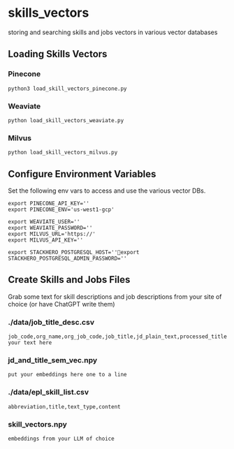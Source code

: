# skills_vectors
storing and searching skills and jobs vectors in various vector databases

## Loading Skills Vectors

### Pinecone
    python3 load_skill_vectors_pinecone.py

### Weaviate
    python load_skill_vectors_weaviate.py

### Milvus
    python load_skill_vectors_milvus.py

## Configure Environment Variables 
Set the following env vars to access and use the various vector DBs.

    export PINECONE_API_KEY=''
    export PINECONE_ENV='us-west1-gcp'

    export WEAVIATE_USER=''
    export WEAVIATE_PASSWORD=''
    export MILVUS_URL='https://'
    export MILVUS_API_KEY=''

    export STACKHERO_POSTGRESQL_HOST=''export STACKHERO_POSTGRESQL_ADMIN_PASSWORD=''

## Create Skills and Jobs Files 
Grab some text for skill descriptions and job descriptions from your site of choice (or have ChatGPT write them)

### ./data/job_title_desc.csv 
    job_code,org_name,org_job_code,job_title,jd_plain_text,processed_title
    your text here

### jd_and_title_sem_vec.npy 
    put your embeddings here one to a line 

### ./data/epl_skill_list.csv 
    abbreviation,title,text_type,content

### skill_vectors.npy 
    embeddings from your LLM of choice

